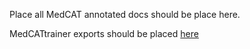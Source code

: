 Place all MedCAT annotated docs should be place here.

MedCATtrainer exports should be placed [here](data/medcattrainer)